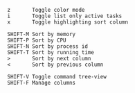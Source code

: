     z       Toggle color mode
    i       Toggle list only active tasks
    x       Toggle highlighting sort column

    SHIFT-M Sort by memory
    SHIFT-P Sort by CPU
    SHIFT-N Sort by process id
    SHIFT-T Sort by running time
    >       Sort by next column
    <       Sort by previous column

    SHIFT-V Toggle command tree-view
    SHIFT-F Manage columns
